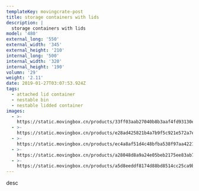 ```yaml
---
templateKey: movingcrate-post
title: storage containers with lids
description: |
  storage containers with lids
model: '480'
external_long: '550'
external_width: '345'
external_height: '210'
internal_long: '500'
internal_width: '320'
internal_height: '190'
volumn: '29'
weight: '2.11'
date: 2019-01-27T03:07:53.924Z
tags:
  - attached lid container
  - nestable bin
  - nestable lidded container
images:
  - >-
    https://static.movingbox.cn/products/33ff03aab27040b8b3aaf4fd93130ec8.JPG
  - >-
    https://static.movingbox.cn/products/e28ad425821b4a7b9f5c921e572a7e72.JPG
  - >-
    https://static.movingbox.cn/products/ec4a8af51d4c48bfba538f97aa4221f9.jpg
  - >-
    https://static.movingbox.cn/products/a28048d8a9a24e05beb2175ee83ab776.jpg
  - >-
    https://static.movingbox.cn/products/a5d8eeddf8174d88bd8514cc25ca9bcd.JPG
---
```

desc
